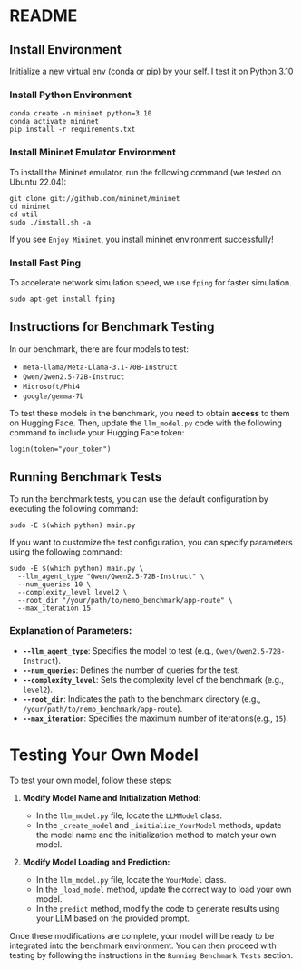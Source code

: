 # README

## Install Environment
Initialize a new virtual env (conda or pip) by your self. I test it on Python 3.10

### Install Python Environment

```
conda create -n mininet python=3.10
conda activate mininet
pip install -r requirements.txt
```

### Install Mininet Emulator Environment
To install the Mininet emulator, run the following command (we tested on Ubuntu 22.04):

```
git clone git://github.com/mininet/mininet
cd mininet
cd util
sudo ./install.sh -a
```

If you see `Enjoy Mininet`, you install mininet environment successfully!

### Install Fast Ping

To accelerate network simulation speed, we use `fping` for faster simulation.
```
sudo apt-get install fping
```
## Instructions for Benchmark Testing
In our benchmark, there are four models to test:

- `meta-llama/Meta-Llama-3.1-70B-Instruct`
- `Qwen/Qwen2.5-72B-Instruct`
- `Microsoft/Phi4`
- `google/gemma-7b`

To test these models in the benchmark, you need to obtain **access** to them on Hugging Face. Then, update the `llm_model.py` code with the following command to include your Hugging Face token:

```
login(token="your_token")
```
## Running Benchmark Tests
To run the benchmark tests, you can use the default configuration by executing the following command:
```
sudo -E $(which python) main.py
```
If you want to customize the test configuration, you can specify parameters using the following command:
```
sudo -E $(which python) main.py \
  --llm_agent_type "Qwen/Qwen2.5-72B-Instruct" \
  --num_queries 10 \
  --complexity_level level2 \
  --root_dir "/your/path/to/nemo_benchmark/app-route" \
  --max_iteration 15
```
### Explanation of Parameters:
- **`--llm_agent_type`**: Specifies the model to test (e.g., `Qwen/Qwen2.5-72B-Instruct`).
- **`--num_queries`**: Defines the number of queries for the test.
- **`--complexity_level`**: Sets the complexity level of the benchmark (e.g., `level2`).
- **`--root_dir`**: Indicates the path to the benchmark directory (e.g., `/your/path/to/nemo_benchmark/app-route`).
- **`--max_iteration`**: Specifies the maximum number of iterations(e.g., `15`).

# Testing Your Own Model

To test your own model, follow these steps:

1. **Modify Model Name and Initialization Method:**
   - In the `llm_model.py` file, locate the `LLMModel` class. 
   - In the `_create_model` and `_initialize_YourModel` methods, update the model name and the initialization method to match your own model.

2. **Modify Model Loading and Prediction:**
   - In the `llm_model.py` file, locate the `YourModel` class.
   - In the `_load_model` method, update the correct way to load your own model.
   - In the `predict` method, modify the code to generate results using your LLM based on the provided prompt.

Once these modifications are complete, your model will be ready to be integrated into the benchmark environment. You can then proceed with testing by following the instructions in the `Running Benchmark Tests` section.

